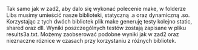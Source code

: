 Tak samo jak w zad2, aby dalo się wykonać polecenie make, w folderze Libs musimy umieścić nasze biblioteki, statyczną .a oraz dynamiczną .so. Korzystając z tych dwóch bibliotek plik make generuję testy kolejno static, shared oraz dll. Wyniki poszczególnych testów zostają zapisane w pliku results3a.txt. Możemy zaobserować podobne wyniki jak w zad2 oraz nieznaczne róznice w czasach przy korzystaniu z różnych bibliotek.
